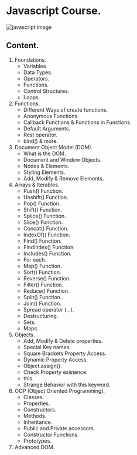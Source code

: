 # Javascript Course.

![javascript image](https://diegoboscan.com/static/738155fe5ef8b31a8de213cbd0295fc8/743e0/js-1.png)

## Content.

1. Foundations.
    - Variables.
    - Data Types.
    - Operators.
    - Functions.
    - Control Structures.
    - Loops.
2. Functions.
    - Different Ways of create functions.
    - Anonymous Functions.
    - Callback Functions & Functions in Functions.
    - Default Arguments.
    - Rest operator.
    - bind() & more.
3. Document Object Model (DOM).
    - What is the DOM.
    - Document and Window Objects.
    - Nodes & Elements.
    - Styling Elements.
    - Add, Modify & Remove Elements.
4. Arrays & Iterables.
    - Push() Function.
    - Unshift() Function.
    - Pop() Function.
    - Shift() Function.
    - Splice() Function.
    - Slice() Function.
    - Concat() Function.
    - IndexOf() Function.
    - Find() Function.
    - FindIndex() Function.
    - Includes() Function.
    - For each.
    - Map() Function.
    - Sort() Function.
    - Reverse() Function.
    - Filter() Function.
    - Reduce() Function.
    - Split() Function.
    - Join() Function.
    - Spread operator (...).
    - Destructuring.
    - Sets.
    - Maps.
5. Objects.
    - Add, Modify & Delete properties.
    - Special Key names.
    - Square Brackets Property Access.
    - Dynamic Property Access.
    - Object.assign().
    - Check Property existence.
    - this.
    - Strange Behavior with this keyword.
6. OOP (Object Oriented Programming).
    - Classes.
    - Properties.
    - Constructors.
    - Methods.
    - Inheritance.
    - Public and Private accessors.
    - Constructor Functions.
    - Prototypes.
7. Advanced DOM.
